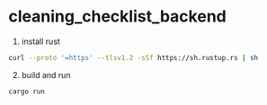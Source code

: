 # cleaning_checklist_backend

1) install rust 

```bash
curl --proto '=https' --tlsv1.2 -sSf https://sh.rustup.rs | sh
```
2) build and run

```bash
cargo run
```
